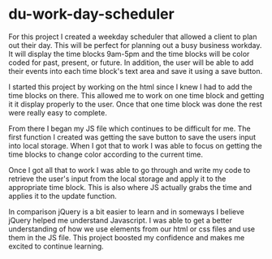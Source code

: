 # du-work-day-scheduler

For this project I created a weekday scheduler that allowed a client to plan out their day. This will be perfect for planning out a busy business workday. It will display the time blocks 9am-5pm and the time blocks will be color coded for past, present, or future. In addition, the user will be able to add their events into each time block's text area and save it using a save button.

I started this project by working on the html since I knew I had to add the time blocks on there. This allowed me to work on one time block and getting it it display properly to the user. Once that one time block was done the rest were really easy to complete.

From there I began my JS file which continues to be difficult for me. The first function I created was getting the save button to save the users input into local storage. When I got that to work I was able to focus on getting the time blocks to change color according to the current time. 

Once I got all that to work I was able to go through and write my code to retrieve the user's input from the local storage and apply it to the appropriate time block. This is also where JS actually grabs the time and applies it to the update function.

In comparison jQuery is a bit easier to learn and in someways I believe jQuery helped me understand Javascript. I was able to get a better understanding of how we use elements from our html or css files and use them in the JS file. This project boosted my confidence and makes me excited to continue learning.